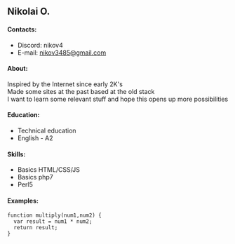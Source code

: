 ## Nikolai O.


#### Contacts:
+ Discord: nikov4
+ E-mail: nikov3485@gmail.com


#### About:
Inspired by the Internet since early 2K's <br>
Made some sites at the past based at the old stack <br>
I want to learn some relevant stuff and hope this opens up more possibilities


#### Education:
+ Technical education
+ English - A2


#### Skills:
+ Basics HTML/CSS/JS
+ Basics php7
+ Perl5


#### Examples:
```
function multiply(num1,num2) {
  var result = num1 * num2;
  return result;
}
```
